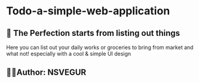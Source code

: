 # Todo-a-simple-web-application

## 📃 The Perfection starts from listing out things
 Here you can list out your daily works or groceries to bring from market and what not! 
especially with a cool & simple UI design

## ✍🏽Author: NSVEGUR
